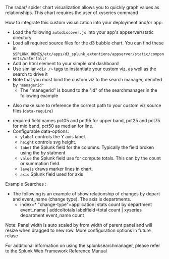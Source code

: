 The radar/ spider chart visualization allows you to quickly graph values as relationships. This chart requires the user of xyseries command

How to integrate this custom visualization into your deployment and/or
app:

+ Load the following `autodiscover.js` into your app's appserver/static
  directory
+ Load all required source files for the d3 bubble chart. You can find these in
  `$SPLUNK_HOME$/etc/apps/d3_splunk_extentions/appserver/static/components/waterfall/`
+ Add an html element to your simple xml dashboard
+ Use similar `<div />` tags to instantiate your custom viz, as well as the
  search to drive it
+ Note that you must bind the custom viz to the search manager, denoted by
  `"managerid"`
    -   The "managerid" is bound to the "id" of the searchmanager in the
        following example
- Also make sure to reference the correct path to your custom viz source
    files (`data-require`)
+ required field names pct05 and pct95 for upper band, pct25 and pct75 for mid band, pct50 as median for line.
+ Configurable data-options:
    - `ylabel` controls the Y axis label.
    - `height` controls  svg height.
    - `label`  the Splunk field for the columns.  Typically the field broken using the _by_ statment
    - `value` the Splunk field use for compute totals.  This can by the count or summation field.
    - `levels` draws marker lines in chart.
    - `axis` Splunk field used for axis
    
Example Searches :

+ The following is an example of show relationship of changes by depart and event\_name (change type). The axis is departments.
    - index=\* "change-type"=application| stats count by department event\_name |  addcoltotals labelfield=total count | xyseries department event_name count 


    
Note: Panel width is auto scaled by from width of parent panel and will resize when dragged to new row.  More configuration options in future relase

For additional information on using the splunksearchmanager, please
refer to the Splunk Web Framework Reference Manual
